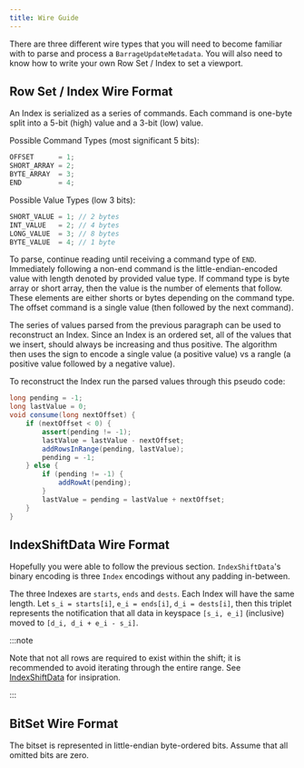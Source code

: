 ```yaml
---
title: Wire Guide
---
```


<!---
  Copyright 2020 Deephaven Data Labs

  Licensed under the Apache License, Version 2.0 (the "License");
  you may not use this file except in compliance with the License.
  You may obtain a copy of the License at

    http://www.apache.org/licenses/LICENSE-2.0

  Unless required by applicable law or agreed to in writing, software
  distributed under the License is distributed on an "AS IS" BASIS,
  WITHOUT WARRANTIES OR CONDITIONS OF ANY KIND, either express or implied.
  See the License for the specific language governing permissions and
  limitations under the License.
-->

There are three different wire types that you will need to become familiar with to parse and process a 
`BarrageUpdateMetadata`. You will also need to know how to write your own  Row Set / Index to set a viewport.

## Row Set / Index Wire Format

An Index is serialized as a series of commands. Each command is one-byte
split into a 5-bit (high) value and a 3-bit (low) value.

Possible Command Types (most significant 5 bits):

```java
OFFSET      = 1;
SHORT_ARRAY = 2;
BYTE_ARRAY  = 3;
END         = 4;
```

Possible Value Types (low 3 bits):

```java
SHORT_VALUE = 1; // 2 bytes
INT_VALUE   = 2; // 4 bytes
LONG_VALUE  = 3; // 8 bytes
BYTE_VALUE  = 4; // 1 byte
```

To parse, continue reading until receiving a command type of `END`. Immediately
following a non-end command is the little-endian-encoded value with length
denoted by provided value type. If command type is byte array or short array,
then the value is the number of elements that follow. These elements are either
shorts or bytes depending on the command type. The offset command is a single
value (then followed by the next command).

The series of values parsed from the previous paragraph can be used to
reconstruct an Index. Since an Index is an ordered set, all of the values that
we insert, should always be increasing and thus positive. The algorithm then
uses the sign to encode a single value (a positive value) vs a rangle
(a positive value followed by a negative value).

To reconstruct the Index run the parsed values through this pseudo code:

```java
long pending = -1;
long lastValue = 0;
void consume(long nextOffset) {
    if (nextOffset < 0) {
        assert(pending != -1);
        lastValue = lastValue - nextOffset;
        addRowsInRange(pending, lastValue);
        pending = -1;
    } else {
        if (pending != -1) {
            addRowAt(pending);
        }
        lastValue = pending = lastValue + nextOffset;
    }
}
```

## IndexShiftData Wire Format

Hopefully you were able to follow the previous section. `IndexShiftData`'s
binary encoding is three `Index` encodings without any padding in-between.

The three Indexes are `starts`, `ends` and `dests`. Each Index will have the
same length. Let `s_i = starts[i]`, `e_i = ends[i]`, `d_i = dests[i]`, then this
triplet represents the notification that all data in keyspace `[s_i, e_i]` (inclusive)
moved to `[d_i, d_i + e_i - s_i]`. 

:::note 

Note that not all rows are required to exist within the shift; it is recommended to avoid iterating through 
the entire range. See [IndexShiftData](https://github.com/deephaven/deephaven-core/blob/main/DB/src/main/java/io/deephaven/db/v2/utils/IndexShiftData.java)
for insipration.

:::

## BitSet Wire Format

The bitset is represented in little-endian byte-ordered bits. Assume
that all omitted bits are zero.
